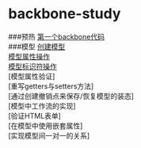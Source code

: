 # backbone-study
###预热
[第一个backbone代码](first.md)    
###模型
[创建模型](model_create.md)   
[模型属性操作](model_attr.md)   
[模型标识符操作](model_id.md)     
[模型属性验证]   
[重写getters与setters方法]   
[通过创建撤销点来保存/恢复模型的装态]   
[模型中工作流的实现]   
[验证HTML表单]   
[在模型中使用嵌套属性]   
[实现模型间一对一的关系]   
